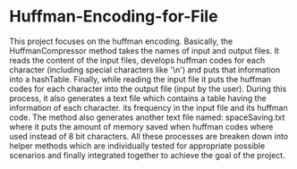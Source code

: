 # Huffman-Encoding-for-File
This project focuses on the huffman encoding. Basically, the HuffmanCompressor method takes the names of input and output files. It reads the content of the input files, develops huffman codes for each character (including special characters like '\n') and puts that information into a hashTable. Finally, while reading the input file it puts the huffman codes for each character into the output file (input by the user). During this process, it also generates a text file which contains a table having the information of each character. its frequency in the input file and its huffman code. The method also generates another text file named: spaceSaving.txt where it puts the amount of memory saved when huffman codes where used instead of 8 bit characters. All these processes are breaken down into helper methods which are individually tested for appropriate possible scenarios and finally integrated together to achieve the goal of the project.
